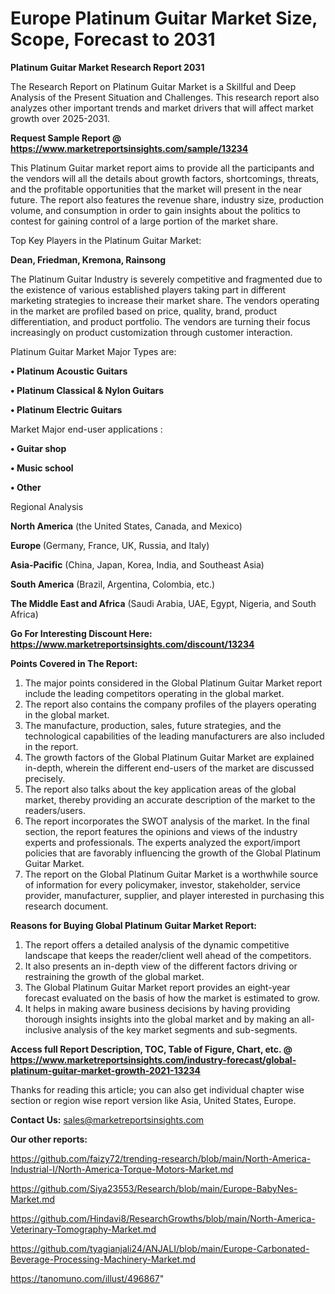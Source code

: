 # Europe Platinum Guitar Market Size, Scope, Forecast to 2031

<strong>Platinum Guitar Market Research Report 2031</strong>

The Research Report on Platinum Guitar Market is a Skillful and Deep Analysis of the Present Situation and Challenges. This research report also analyzes other important trends and market drivers that will affect market growth over 2025-2031.

<strong>Request Sample Report @ <a href=https://www.marketreportsinsights.com/sample/13234>https://www.marketreportsinsights.com/sample/13234</a></strong>

This Platinum Guitar market report aims to provide all the participants and the vendors will all the details about growth factors, shortcomings, threats, and the profitable opportunities that the market will present in the near future. The report also features the revenue share, industry size, production volume, and consumption in order to gain insights about the politics to contest for gaining control of a large portion of the market share.

Top Key Players in the Platinum Guitar Market:

<strong>Dean, Friedman, Kremona, Rainsong</strong>

The Platinum Guitar Industry is severely competitive and fragmented due to the existence of various established players taking part in different marketing strategies to increase their market share. The vendors operating in the market are profiled based on price, quality, brand, product differentiation, and product portfolio. The vendors are turning their focus increasingly on product customization through customer interaction.

Platinum Guitar Market Major Types are:

<strong>• Platinum Acoustic Guitars

• Platinum Classical & Nylon Guitars

• Platinum Electric Guitars</strong>

Market Major end-user applications :

<strong>• Guitar shop

• Music school

• Other</strong>

Regional Analysis

</u><strong><b>North America</b></strong> (the United States, Canada, and Mexico)

<strong><b>Europe </b></strong>(Germany, France, UK, Russia, and Italy)

<strong><b>Asia-Pacific</b></strong> (China, Japan, Korea, India, and Southeast Asia)

<strong><b>South America</b></strong> (Brazil, Argentina, Colombia, etc.)

<strong><b>The Middle East and Africa</b></strong> (Saudi Arabia, UAE, Egypt, Nigeria, and South Africa)

<strong>Go For Interesting Discount Here: <a href=https://www.marketreportsinsights.com/discount/13234>https://www.marketreportsinsights.com/discount/13234</a></strong>

<strong>Points Covered in The Report:</strong>
<ol>
  <li>The major points considered in the Global Platinum Guitar Market report include the leading competitors operating in the global market.</li>
  <li>The report also contains the company profiles of the players operating in the global market.</li>
  <li>The manufacture, production, sales, future strategies, and the technological capabilities of the leading manufacturers are also included in the report.</li>
  <li>The growth factors of the Global Platinum Guitar Market are explained in-depth, wherein the different end-users of the market are discussed precisely.</li>
  <li>The report also talks about the key application areas of the global market, thereby providing an accurate description of the market to the readers/users.</li>
  <li>The report incorporates the SWOT analysis of the market. In the final section, the report features the opinions and views of the industry experts and professionals. The experts analyzed the export/import policies that are favorably influencing the growth of the Global Platinum Guitar Market.</li>
  <li>The report on the Global Platinum Guitar Market is a worthwhile source of information for every policymaker, investor, stakeholder, service provider, manufacturer, supplier, and player interested in purchasing this research document.</li>
</ol>
<strong>Reasons for Buying Global Platinum Guitar Market Report:</strong>

<ol>
  <li>The report offers a detailed analysis of the dynamic competitive landscape that keeps the reader/client well ahead of the competitors.</li>
  <li>It also presents an in-depth view of the different factors driving or restraining the growth of the global market.</li>
  <li>The Global Platinum Guitar Market report provides an eight-year forecast evaluated on the basis of how the market is estimated to grow.</li>
  <li>It helps in making aware business decisions by having providing thorough insights insights into the global market and by making an all-inclusive analysis of the key market segments and sub-segments.</li>
</ol>
<strong>Access full Report Description, TOC, Table of Figure, Chart, etc. @ <a href=https://www.marketreportsinsights.com/industry-forecast/global-platinum-guitar-market-growth-2021-13234>https://www.marketreportsinsights.com/industry-forecast/global-platinum-guitar-market-growth-2021-13234</a></strong>


Thanks for reading this article; you can also get individual chapter wise section or region wise report version like Asia, United States, Europe.

<strong>Contact Us:</strong>
sales@marketreportsinsights.com

<strong>Our other reports:</strong>

<a href=https://github.com/faizy72/trending-research/blob/main/North-America-Industrial-I/North-America-Torque-Motors-Market.md>https://github.com/faizy72/trending-research/blob/main/North-America-Industrial-I/North-America-Torque-Motors-Market.md</a>

<a href=https://github.com/Siya23553/Research/blob/main/Europe-BabyNes-Market.md>https://github.com/Siya23553/Research/blob/main/Europe-BabyNes-Market.md</a>

<a href=https://github.com/Hindavi8/ResearchGrowths/blob/main/North-America-Veterinary-Tomography-Market.md>https://github.com/Hindavi8/ResearchGrowths/blob/main/North-America-Veterinary-Tomography-Market.md</a>

<a href=https://github.com/tyagianjali24/ANJALI/blob/main/Europe-Carbonated-Beverage-Processing-Machinery-Market.md>https://github.com/tyagianjali24/ANJALI/blob/main/Europe-Carbonated-Beverage-Processing-Machinery-Market.md</a>

<a href=https://tanomuno.com/illust/496867>https://tanomuno.com/illust/496867</a>"
